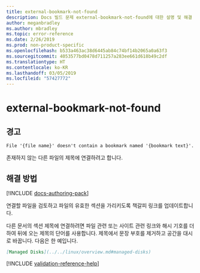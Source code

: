 ```yaml
---
title: external-bookmark-not-found
description: Docs 빌드 문제 external-bookmark-not-found에 대한 설명 및 해결 방법
author: meganbradley
ms.author: mbradley
ms.topic: error-reference
ms.date: 2/26/2019
ms.prod: non-product-specific
ms.openlocfilehash: b533a463ac38d6445ab84c74bf14b2065a0a63f3
ms.sourcegitcommit: 4053577bd0478d711257a283ee661d618b49c2df
ms.translationtype: HT
ms.contentlocale: ko-KR
ms.lasthandoff: 03/05/2019
ms.locfileid: "57427772"
---
```

# <a name="external-bookmark-not-found"></a>external-bookmark-not-found

## <a name="warning"></a>경고

`File '{file name}' doesn't contain a bookmark named '{bookmark text}'.`

존재하지 않는 다른 파일의 제목에 연결하려고 합니다.

## <a name="resolution"></a>해결 방법

[!INCLUDE [docs-authoring-pack](includes/docs-authoring-pack.md)]

연결할 파일을 검토하고 파일의 유효한 섹션을 가리키도록 책갈피 링크를 업데이트합니다.

다른 문서의 섹션 제목에 연결하려면 파일 관련 또는 사이트 관련 링크와 해시 기호를 더하여 뒤에 오는 제목의 단어를 사용합니다. 제목에서 문장 부호를 제거하고 공간을 대시로 바꿉니다. 다음은 한 예입니다.

```markdown
[Managed Disks](../../linux/overview.md#managed-disks)
```

<!--make sure to add this file to your includes folder and verify the path-->
[!INCLUDE [validation-reference-help](includes/validation-reference-help.md)]
